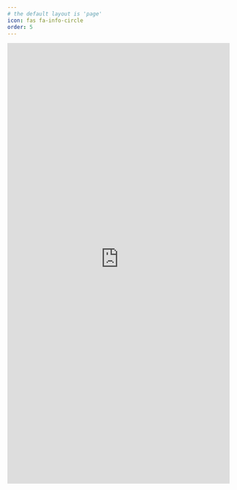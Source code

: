 ```yaml
---
# the default layout is 'page'
icon: fas fa-info-circle
order: 5
---
```


<iframe frameborder="0" height="1000" src="https://sauravtom.goatcounter.com" width="100%"></iframe>
